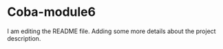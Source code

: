 # Coba-module6
I am editing the README file. Adding some more details about the project description.
